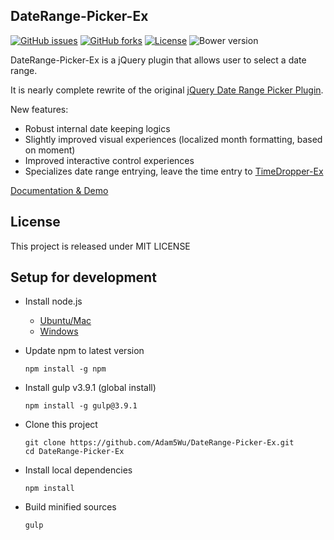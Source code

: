 ## DateRange-Picker-Ex
[![GitHub issues](https://img.shields.io/github/issues/Adam5Wu/DateRange-Picker-Ex.svg)](https://github.com/Adam5Wu/DateRange-Picker-Ex/issues)
[![GitHub forks](https://img.shields.io/github/forks/Adam5Wu/DateRange-Picker-Ex.svg)](https://github.com/Adam5Wu/DateRange-Picker-Ex/network)
[![License](https://img.shields.io/github/license/Adam5Wu/DateRange-Picker-Ex.svg)](./LICENSE.txt)
![Bower version](https://img.shields.io/bower/v/daterange-picker-ex.svg?maxAge=3600)

DateRange-Picker-Ex is a jQuery plugin that allows user to select a date range.

It is nearly complete rewrite of the original [jQuery Date Range Picker Plugin](https://github.com/longbill/jquery-date-range-picker).

New features:
- Robust internal date keeping logics
- Slightly improved visual experiences (localized month formatting, based on moment)
- Improved interactive control experiences
- Specializes date range entrying, leave the time entry to [TimeDropper-Ex](https://adam5wu.github.io/TimeDropper-Ex/)

[Documentation & Demo](https://adam5wu.github.io/DateRange-Picker-Ex/)

## License
This project is released under MIT LICENSE

## Setup for development
* Install node.js
	* [Ubuntu/Mac](https://github.com/creationix/nvm)
	* [Windows](https://nodejs.org/en/download/)
* Update npm to latest version
	```
	npm install -g npm
	```
	
* Install gulp v3.9.1 (global install)
	```
	npm install -g gulp@3.9.1
	```
	
* Clone this project
	```
	git clone https://github.com/Adam5Wu/DateRange-Picker-Ex.git
	cd DateRange-Picker-Ex
	```
	
* Install local dependencies
	```
	npm install
	```
	
* Build minified sources
	```
	gulp
	```
